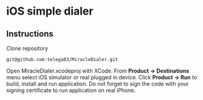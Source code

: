 # iOS simple dialer

## Instructions
Clone repository
```
git@github.com:telega83/MiracleDialer.git
```
Open MiracleDialer.xcodeproj with XCode. From **Product -> Destinations** menu select iOS simulator or real plugged in device. Click **Product -> Run** to build, install and run application.
Do not forget to sign the code with your signing certificate to run application on real iPhone.
